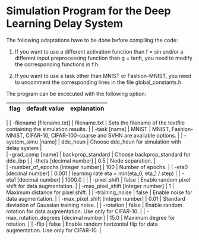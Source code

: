 # Simulation Program for the Deep Learning Delay System

The following adaptations have to be done before compiling the code:

1. If you want to use a different activation function than f = sin and/or a different input preprocessing function than g = tanh, you need to modify the corresponding functions in f.h.

2. If you want to use a task other than MNIST or Fashion-MNIST, you need to uncomment the corresponding lines in the file global_constants.h.

The program can be excecuted with the following option:

| flag                                   | default value     | explanation                                                                                                                                        |
| -------------------------------------- | ----------------- | ----------------------------------------------------------------------------------------------------------------------------------------------- 
   |
| -filename [filename.txt]               | filename.txt      | Sets the filename of the textfile containing the simulation results.                                                                               |
| -task [name]                           | MNIST             | MNIST, Fashion-MNIST, CIFAR-10, CIFAR-100-coarse and SVHN are available options.                                                                   |
| -system_simu [name]                    | dde_heun          | Choose dde_heun for simulation with delay system
   |                                      
| -grad_comp [name]                      | backprop_standard | Choose backprop_standard for dde_ibp
   |
| -theta [decimal number]                | 0.5               | Node separation.                                                                                                                                   |                                                                                                                                          
| -number_of_epochs [integer number]     | 100               | Number of epochs.                                                                                                                                  |
| -eta0 [decimal number]                 | 0.001             | learning rate eta = min(eta_0, eta_1 / step)                                                                                                       |
| -eta1 [decimal number]                 | 1000.0            |                                                                                                                                                    |
| -pixel_shift                           | false             | Enable random pixel shift for data augmentation.                                                                                                   |
| -max_pixel_shift [integer number]      | 1                 | Maximum distance for pixel shift.                                                                                                                  |
| -training_noise                        | false             | Enable noise for data augmentation.                                                                                                                |
| -max_pixel_shift [integer number]      | 0.01              | Standard deviation of Gaussian training noise.                                                                                                     |
| -rotation                              | false             | Enable random rotation for data augmentation. Use only for CIFAR-10.                                                                               |
| -max_rotation_degrees [decimal number] | 15.0              | Maximum degree for rotation.                                                                                                                       |
| -flip                                  | false             | Enable random horizontal flip for data augmentation. Use only for CIFAR-10.                                                                        |
